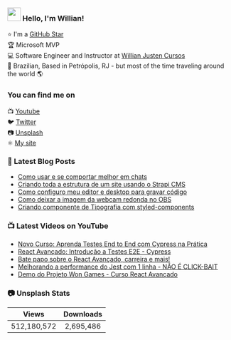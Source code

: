 ### <img src="https://media.giphy.com/media/hvRJCLFzcasrR4ia7z/giphy.gif" width="30px"> Hello, I'm Willian!

⭐ I'm a [GitHub Star](https://stars.github.com/profiles/willianjusten/) <br>
🏆 Microsoft MVP <br>
💻 Software Engineer and Instructor at [Willian Justen Cursos](https://willianjusten.com.br/cursos) <br>
🏡 Brazilian, Based in Petrópolis, RJ - but most of the time traveling around the world 🌎

### You can find me on

📺 [Youtube](https://www.youtube.com/WillianJustenCursos/?sub_confirmation=1) <br>
🐦 [Twitter](https://twitter.com/Willian_justen) <br>
📷 [Unsplash](https://unsplash.com/@willianjusten) <br>
⚛️ [My site](https://willianjusten.com.br) <br>

### 📕 Latest Blog Posts

<!-- BLOG:START -->
- [Como usar e se comportar melhor em chats](https://willianjusten.com.br/como-usar-e-se-comportar-melhor-em-chats/)
- [Criando toda a estrutura de um site usando o Strapi CMS](https://willianjusten.com.br/criando-toda-a-estrutura-de-um-site-usando-o-strapi-cms/)
- [Como configuro meu editor e desktop para gravar código](https://willianjusten.com.br/como-configuro-meu-editor-e-desktop-para-gravar-codigo/)
- [Como deixar a imagem da webcam redonda no OBS](https://willianjusten.com.br/como-deixar-a-imagem-da-webcam-redonda-no-obs/)
- [Criando componente de Tipografia com styled-components](https://willianjusten.com.br/criando-componente-de-tipografia-com-styled-components/)
<!-- BLOG:END -->

### 📺 Latest Videos on YouTube

<!-- YOUTUBE:START -->
- [Novo Curso: Aprenda Testes End to End com Cypress na Prática](https://www.youtube.com/watch?v=ePXUbsbBjLY)
- [React Avançado: Introdução a Testes E2E - Cypress](https://www.youtube.com/watch?v=Q65giR7gJ_Y)
- [Bate papo sobre o React Avançado, carreira e mais!](https://www.youtube.com/watch?v=0xorZCicpIU)
- [Melhorando a performance do Jest com 1 linha - NÃO É CLICK-BAIT](https://www.youtube.com/watch?v=9Tes2yM2EdY)
- [Demo do Projeto Won Games - Curso React Avançado](https://www.youtube.com/watch?v=4sx0EwAMl7U)
<!-- YOUTUBE:END -->

### 📷 Unsplash Stats

<!-- UNSPLASH-STATS:START -->
| **Views**         | **Downloads**        |
|:-----------------:|:--------------------:|
|512,180,572   | 2,695,486 |
<!-- UNSPLASH-STATS:END -->
